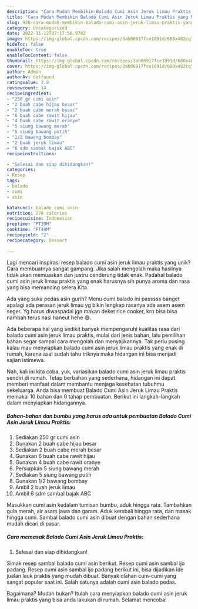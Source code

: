 ```yaml
---
description: "Cara Mudah Membikin Balado Cumi Asin Jeruk Limau Praktis yang Mantap"
title: "Cara Mudah Membikin Balado Cumi Asin Jeruk Limau Praktis yang Mantap"
slug: 926-cara-mudah-membikin-balado-cumi-asin-jeruk-limau-praktis-yang-mantap
category: Uncategorized
date: 2022-11-12T07:17:56.970Z
image: https://img-global.cpcdn.com/recipes/3ab06917fce1891d/680x482cq70/balado-cumi-asin-jeruk-limau-praktis-foto-resep-utama.jpg
hideToc: false
enableToc: true
enableTocContent: false
thumbnail: https://img-global.cpcdn.com/recipes/3ab06917fce1891d/680x482cq70/balado-cumi-asin-jeruk-limau-praktis-foto-resep-utama.jpg
cover: https://img-global.cpcdn.com/recipes/3ab06917fce1891d/680x482cq70/balado-cumi-asin-jeruk-limau-praktis-foto-resep-utama.jpg
author: Admin
authorAv: notfound
ratingvalue: 3.8
reviewcount: 14
recipeingredient:
- "250 gr cumi asin"
- "2 buah cabe hijau besar"
- "2 buah cabe merah besar"
- "6 buah cabe rawit hijau"
- "4 buah cabe rawit oranye"
- "5 siung bawang merah"
- "5 siung bawang putih"
- "1/2 bawang bombay"
- "2 buah jeruk limau"
- "6 sdm sambal bajak ABC"
recipeinstructions:

- "Selesai dan siap dihidangkan!"
categories:
- Resep
tags:
- balado
- cumi
- asin

katakunci: balado cumi asin 
nutrition: 278 calories
recipecuisine: Indonesian
preptime: "PT39M"
cooktime: "PT44M"
recipeyield: "2"
recipecategory: Dessert

---
```





Lagi mencari inspirasi resep balado cumi asin jeruk limau praktis yang unik? Cara membuatnya sangat gampang. Jika salah mengolah maka hasilnya tidak akan memuaskan dan justru cenderung tidak enak. Padahal balado cumi asin jeruk limau praktis yang enak harusnya sih punya aroma dan rasa yang bisa memancing selera Kita.





Ada yang suka pedas asin gurih? Menu cumi balado ini passsss banget apalagi ada perasan jeruk limau yg bikin lengkap rasanya ada asem asem seger. Yg harus diwaspadai jgn makan deket rice cooker, krn bisa bisa nambah terus nasi haneut hehe 😅.

Ada beberapa hal yang sedikit banyak mempengaruhi kualitas rasa dari balado cumi asin jeruk limau praktis, mulai dari jenis bahan, lalu pemilihan bahan segar sampai cara mengolah dan menyajikannya. Tak perlu pusing kalau mau menyiapkan balado cumi asin jeruk limau praktis yang enak di rumah, karena asal sudah tahu triknya maka hidangan ini bisa menjadi sajian istimewa.






Nah, kali ini kita coba, yuk, variasikan balado cumi asin jeruk limau praktis sendiri di rumah. Tetap berbahan yang sederhana, hidangan ini dapat memberi manfaat dalam membantu menjaga kesehatan tubuhmu sekeluarga. Anda bisa membuat Balado Cumi Asin Jeruk Limau Praktis memakai 10 bahan dan 0 tahap pembuatan. Berikut ini langkah-langkah dalam menyiapkan hidangannya.

<!--inarticleads1-->

##### Bahan-bahan dan bumbu yang harus ada untuk pembuatan Balado Cumi Asin Jeruk Limau Praktis:

1. Sediakan 250 gr cumi asin
1. Gunakan 2 buah cabe hijau besar
1. Sediakan 2 buah cabe merah besar
1. Gunakan 6 buah cabe rawit hijau
1. Gunakan 4 buah cabe rawit oranye
1. Persiapkan 5 siung bawang merah
1. Sediakan 5 siung bawang putih
1. Gunakan 1/2 bawang bombay
1. Ambil 2 buah jeruk limau
1. Ambil 6 sdm sambal bajak ABC


Masukkan cumi asin kedalam tumisan bumbu, aduk hingga rata. Tambahkan gula merah, air asam jawa dan garam. Aduk kembali hingga rata, dan masak hingga cumi. Sambal balado cumi asin dibuat dengan bahan sederhana mudah dicari di pasar. 

<!--inarticleads2-->

##### Cara memasak Balado Cumi Asin Jeruk Limau Praktis:


1. Selesai dan siap dihidangkan!

Simak resep sambal balado cumi asin berikut. Resep cumi asin sambal ijo padang. Resep cumi asin sambal ijo padang berikut ini, bisa dijadikan ide jualan lauk praktis yang mudah dibuat. Banyak olahan cum-cumi yang sangat populer saat ini. Salah satunya adalah cumi asin balado pedas. 

Bagaimana? Mudah bukan? Itulah cara menyiapkan balado cumi asin jeruk limau praktis yang bisa anda lakukan di rumah. Selamat mencoba!
